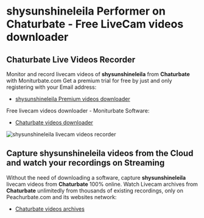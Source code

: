 # shysunshineleila Performer on Chaturbate - Free LiveCam videos downloader

## Chaturbate Live Videos Recorder

Monitor and record livecam videos of **shysunshineleila** from **Chaturbate** with Moniturbate.com
Get a premium trial for free by just and only registering with your Email address:
* [shysunshineleila Premium videos downloader](https://moniturbate.com/request-demo-licence-key.html)

Free livecam videos downloader - Moniturbate Software:
* [Chaturbate videos downloader](https://moniturbate.com/moniturbate-download-software.html)

![shysunshineleila livecam videos recorder](https://peachurnet.com/templates/moniturbate-software.png)


## Capture shysunshineleila videos from the Cloud and watch your recordings on Streaming

Without the need of downloading a software, capture **shysunshineleila** livecam videos from **Chaturbate** 100% online.
Watch Livecam archives from **Chaturbate** unlimitedly from thousands of existing recordings, only on Peachurbate.com and its websites network:
* [Chaturbate videos archives](https://peachurnet.com/)
